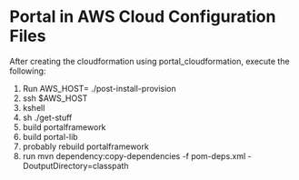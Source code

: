 # Portal in AWS Cloud Configuration Files

After creating the cloudformation using portal_cloudformation, execute the following:
1. Run AWS_HOST=<tomcat host> ./post-install-provision
2. ssh $AWS_HOST
3. kshell
4. sh ./get-stuff
5. build portalframework
6. build portal-lib
7. probably rebuild portalframework
8. run mvn dependency:copy-dependencies -f pom-deps.xml -DoutputDirectory=classpath
